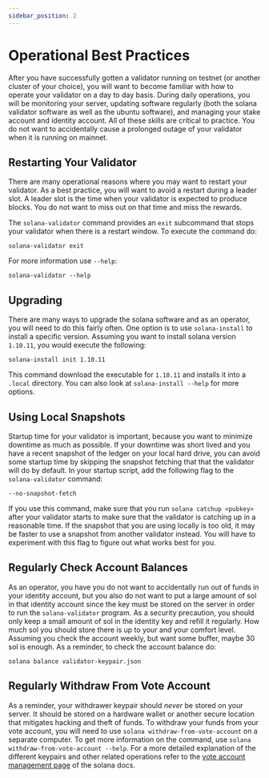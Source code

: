 ```yaml
---
sidebar_position: 2
---
```


# Operational Best Practices

After you have successfully gotten a validator running on testnet (or another cluster of your choice), you will want to become familiar with how to operate your validator on a day to day basis.  During daily operations, you will be monitoring your server, updating software regularly (both the solana validator software as well as the ubuntu software), and managing your stake account and identity account.  All of these skills are critical to practice.  You do not want to accidentally cause a prolonged outage of your validator when it is running on mainnet.

## Restarting Your Validator

There are many operational reasons where you may want to restart your validator.  As a best practice, you will want to avoid a restart during a leader slot.  A leader slot is the time when your validator is expected to produce blocks.  You do not want to miss out on that time and miss the rewards.

The `solana-validator` command provides an `exit` subcommand that stops your validator when there is a restart window. To execute the command do:

```
solana-validator exit
```

For more information use `--help`:

```
solana-validator --help
```

## Upgrading

There are many ways to upgrade the solana software and as an operator, you will need to do this fairly often.  One option is to use `solana-install` to install a specific version.  Assuming you want to install solana version `1.10.11`, you would execute the following:

```
solana-install init 1.10.11
```

This command download the executable for `1.10.11` and installs it into a `.local` directory.  You can also look at `solana-install --help` for more options.

## Using Local Snapshots

Startup time for your validator is important, because you want to minimize downtime as much as possible.  If your downtime was short lived and you have a recent snapshot of the ledger on your local hard drive, you can avoid some startup time by skipping the snapshot fetching that that the validator will do by default.  In your startup script, add the following flag to the `solana-validator` command:

```
--no-snapshot-fetch
```

If you use this command, make sure that you run `solana catchup <pubkey>` after your validator starts to make sure that the validator is catching up in a reasonable time.  If the snapshot that you are using locally is too old, it may be faster to use a snapshot from another validator instead.  You will have to experiment with this flag to figure out what works best for you.

## Regularly Check Account Balances

As an operator, you have you do not want to accidentally run out of funds in your identity account, but you also do not want to put a large amount of sol in that identity account since the key must be stored on the server in order to run the `solana-validator` program. As a security precaution, you should only keep a small amount of sol in the identity key and refill it regularly.  How much sol you should store there is up to your and your comfort level.  Assuming you check the account weekly, but want some buffer, maybe 30 sol is enough.  As a reminder, to check the account balance do:

```
solana balance validator-keypair.json
```

## Regularly Withdraw From Vote Account

As a reminder, your withdrawer keypair should _never_ be stored on your server. It should be stored on a hardware wallet or another secure location that mitigates hacking and theft of funds.  To withdraw your funds from your vote account, you will need to use `solana withdraw-from-vote-account` on a separate computer.  To get more information on the command, use `solana withdraw-from-vote-account --help`.  For a more detailed explanation of the different keypairs and other related operations refer to the [vote account management page](https://docs.solana.com/running-validator/vote-accounts) of the solana docs.

